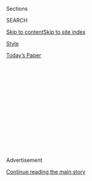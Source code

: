 <div id="app">

<div>

<div>

<div>

<div class="NYTAppHideMasthead css-1q2w90k e1suatyy0">

<div class="section css-ui9rw0 e1suatyy2">

<div class="css-eph4ug er09x8g0">

<div class="css-6n7j50">

</div>

<span class="css-1dv1kvn">Sections</span>

<div class="css-10488qs">

<span class="css-1dv1kvn">SEARCH</span>

</div>

[Skip to content](#site-content)[Skip to site
index](#site-index)

</div>

<div id="masthead-section-label" class="css-1wr3we4 eaxe0e00">

[Style](https://www.nytimes.com/section/style)

</div>

<div class="css-10698na e1huz5gh0">

</div>

</div>

<div id="masthead-bar-one" class="section hasLinks css-15hmgas e1csuq9d3">

<div class="css-uqyvli e1csuq9d0">

</div>

<div class="css-1uqjmks e1csuq9d1">

</div>

<div class="css-9e9ivx">

[](https://myaccount.nytimes.com/auth/login?response_type=cookie&client_id=vi)

</div>

<div class="css-1bvtpon e1csuq9d2">

[Today’s
Paper](https://www.nytimes.com/section/todayspaper)

</div>

</div>

</div>

</div>

<div data-aria-hidden="false">

<div id="site-content" data-role="main">

<div>

<div class="css-1aor85t" style="opacity:0.000000001;z-index:-1;visibility:hidden">

<div class="css-1hqnpie">

<div class="css-epjblv">

<span class="css-17xtcya">[Style](/section/style)</span><span class="css-x15j1o">|</span><span class="css-fwqvlz">Modern
Love Podcast: Saoirse Ronan Reads ‘Grappling With the Language of
Love’</span>

</div>

<div class="css-k008qs">

<div class="css-1iwv8en">

<span class="css-18z7m18"></span>

<div>

</div>

</div>

<span class="css-1n6z4y">https://nyti.ms/3gsncn5</span>

<div class="css-1705lsu">

<div class="css-4xjgmj">

<div class="css-4skfbu" data-role="toolbar" data-aria-label="Social Media Share buttons, Save button, and Comments Panel with current comment count" data-testid="share-tools">

  - 
  - 
  - 
  - 
    
    <div class="css-6n7j50">
    
    </div>

  - 

</div>

</div>

</div>

</div>

</div>

</div>

<div id="NYT_TOP_BANNER_REGION" class="css-13pd83m">

</div>

<div id="top-wrapper" class="css-1sy8kpn">

<div id="top-slug" class="css-l9onyx">

Advertisement

</div>

[Continue reading the main
story](#after-top)

<div class="ad top-wrapper" style="text-align:center;height:100%;display:block;min-height:250px">

<div id="top" class="place-ad" data-position="top" data-size-key="top">

</div>

</div>

<div id="after-top">

</div>

</div>

<div>

<div style="position:absolute;width:0;height:0;visibility:hidden;display:none">

</div>

<div style="width:100%">

<div class="css-197zlhc e1eullfg0" style="background-image:url(https://static01.nyt.com/images/2018/02/05/style/modern-love-album-art/modern-love-album-art-videoFifteenBySeven2610-v5.jpg)">

<div class="css-1hmsypo e1eullfg2">

<div class="css-131hid3 e1eullfg3">

<div class="css-1uhi299 e1eullfg1">

</div>

<div class="css-1tloyb6">

<div class="css-ah35qo ehra6vc0">

[<span class="css-1f76qa2">![Modern Love
logo](https://static01.nyt.com/images/2018/02/05/style/modern-love-album-art/modern-love-album-art-square320.jpg)<span>Modern
Love</span></span>](https://www.nytimes.com/column/modern-love-podcast)<span class="css-17nzab0 ehra6vc1"><span class="css-sj5ozi ehra6vc2">Subscribe:</span></span>

  - [Apple Podcasts](https://itunes.apple.com/us/podcast/id1065559535)
  - [Radio
Public](https://play.radiopublic.com/modern-love-k6pYB8)

</div>

</div>

<div class="css-1r0dpua e1eullfg4">

<div class="css-wfiq9c edye5kn0">

<div>

# Modern Love Podcast: Saoirse Ronan Reads ‘Grappling With the Language of Love’

## 

</div>

<span class="css-xpptmx edye5kn4"></span>

</div>

<div class="css-1g7y0i5 e1drnplw0">

<div class="css-1ceswkc e1drnplw1">

</div>

<div class="css-f2fzwx e1drnplw2">

<div data-aria-labelledby="modal-title" data-role="region">

<div id="modal-title" class="css-mln36k">

transcript

</div>

<div class="css-pbq7ev">

</div>

<span>Back to Modern Love</span>

<div class="css-f6lhej">

<div class="css-1ialerq">

<div class="css-1701swk">

bars

</div>

<div>

<div class="css-1t7yl1y">

0:00/0:00

</div>

<div class="css-og85jy">

\-0:00

</div>

</div>

</div>

</div>

</div>

</div>

</div>

</div>

<div class="css-1xgepvx e1eullfg5">

</div>

</div>

</div>

</div>

<div class="css-fnovkn e1gfokfg0">

<span class="css-1ly73wi e1tej78p0">Previous</span>

<div class="css-1s78rjm e1gfokfg1">

<div class="css-uq6cyc e1gfokfg3" data-recirc-bar-item="true">

<div class="css-hoe9xz">

<span class="css-nxkttv">More episodes
of</span><span class="css-19zi9mh">Modern
Love</span>

</div>

</div>

<div class="css-uq6cyc e1gfokfg3" data-recirc-bar-item="true">

[![](https://static01.nyt.com/images/2017/01/27/fashion/29modern/29modern-thumbLarge.jpg)](https://www.nytimes.com/2020/06/24/style/modern-love-podcast-zawe-ashton.html?action=click&module=audio-series-bar&region=header&pgtype=Article)

<div class="css-14o8mz7 e1gfokfg2">

</div>

<div class="css-1qq8bvn">

June 24, 2020<span class="css-i5svdo">Modern Love Podcast: Zawe Ashton
Reads ‘Confronting Race, Religion and Her
Heart’</span>

</div>

</div>

<div class="css-uq6cyc e1gfokfg3" data-recirc-bar-item="true">

[![](https://static01.nyt.com/images/2019/06/23/fashion/23ML-jaramillo/merlin_154561071_143c362c-fcb7-4d88-8ae2-c938777c91b0-thumbLarge.jpg)](https://www.nytimes.com/2020/06/17/style/modern-love-podcast-ncuti-gatwa.html?action=click&module=audio-series-bar&region=header&pgtype=Article)

<div class="css-14o8mz7 e1gfokfg2">

</div>

<div class="css-1qq8bvn">

June 17, 2020<span class="css-i5svdo">Modern Love Podcast: Ncuti Gatwa
Reads ‘Why Can’t Men Say “I Love You” to Each
Other?’</span>

</div>

</div>

<div class="css-uq6cyc e1gfokfg3" data-recirc-bar-item="true">

[![](https://static01.nyt.com/images/2006/09/01/fashion/03LOVE_ready/03LOVE_ready-thumbLarge-v4.jpg)](https://www.nytimes.com/2020/06/10/style/modern-love-podcast-lorraine-toussant-updated-poscript.html?action=click&module=audio-series-bar&region=header&pgtype=Article)

<div class="css-14o8mz7 e1gfokfg2">

</div>

<div class="css-1qq8bvn">

June 10, 2020<span>  <span class="css-orcm78">•</span> 
26:14</span><span class="css-i5svdo">Modern Love Podcast: Lorraine
Toussaint Reads ‘Race Wasn’t an Issue to Him, Which Was an Issue to
Me’</span>

</div>

</div>

<div class="css-uq6cyc e1gfokfg3" data-recirc-bar-item="true">

[![](https://static01.nyt.com/images/2005/10/02/fashion/02MODERNLOVE/02MODERNLOVE-thumbLarge.jpg)](https://www.nytimes.com/2020/06/03/style/modern-love-podcast-hasan-minhaj.html?action=click&module=audio-series-bar&region=header&pgtype=Article)

<div class="css-14o8mz7 e1gfokfg2">

</div>

<div class="css-1qq8bvn">

June 3, 2020<span>  <span class="css-orcm78">•</span> 
22:46</span><span class="css-i5svdo">Modern Love Podcast: Hasan Minhaj
Reads ‘Researching Jenna, Discovering
Myself’</span>

</div>

</div>

<div class="css-uq6cyc e1gfokfg3" data-recirc-bar-item="true">

[![](https://static01.nyt.com/images/2018/05/24/fashion/13LOVE/13LOVE-thumbLarge.jpg)](https://www.nytimes.com/2020/05/27/style/modern-love-podcast-saoirse-ronan.html?action=click&module=audio-series-bar&region=header&pgtype=Article)

<div class="css-14o8mz7 e1gfokfg2">

</div>

<div class="css-1qq8bvn">

May 27, 2020<span class="css-i5svdo">Modern Love Podcast: Saoirse Ronan
Reads ‘Grappling With the Language of
Love’</span>

</div>

</div>

<div class="css-uq6cyc e1gfokfg3" data-recirc-bar-item="true">

[![](https://static01.nyt.com/images/2018/02/18/fashion/18MODERNLOVE/18MODERNLOVE-thumbLarge.jpg)](https://www.nytimes.com/2020/05/20/style/modern-love-podcast-jameela-jamil.html?action=click&module=audio-series-bar&region=header&pgtype=Article)

<div class="css-14o8mz7 e1gfokfg2">

</div>

<div class="css-1qq8bvn">

May 20, 2020<span class="css-i5svdo">Modern Love Podcast: Jameela Jamil
Reads ‘How ‘Lolita’ Freed Me From My Own
Humbert’</span>

</div>

</div>

<div class="css-uq6cyc e1gfokfg3" data-recirc-bar-item="true">

[![](https://static01.nyt.com/images/2020/05/10/fashion/00ALONE-SELFIES-promo/00ALONE-SELFIES-COMBO-thumbLarge.jpg)](https://www.nytimes.com/2020/05/13/style/modern-love-podcast-coronavirus-living-alone.html?action=click&module=audio-series-bar&region=header&pgtype=Article)

<div class="css-14o8mz7 e1gfokfg2">

</div>

<div class="css-1qq8bvn">

May 13, 2020<span>  <span class="css-orcm78">•</span> 
24:55</span><span class="css-i5svdo">Modern Love Podcast:
Alone.</span>

</div>

</div>

<div class="css-uq6cyc e1gfokfg3" data-recirc-bar-item="true">

[![](https://static01.nyt.com/images/2017/11/17/fashion/11LOVE/11LOVE-thumbLarge.jpg)](https://www.nytimes.com/2020/05/06/style/modern-love-podcast-gillian-jacobs.html?action=click&module=audio-series-bar&region=header&pgtype=Article)

<div class="css-14o8mz7 e1gfokfg2">

</div>

<div class="css-1qq8bvn">

May 6, 2020<span class="css-i5svdo">Modern Love Podcast: Gillian Jacobs
Reads ‘To Fall in Love With Anyone, Do
This’</span>

</div>

</div>

<div class="css-uq6cyc e1gfokfg3" data-recirc-bar-item="true">

[![](https://static01.nyt.com/images/2019/05/27/fashion/05MODERNLOVE/05MODERNLOVE-thumbLarge.jpg)](https://www.nytimes.com/2020/04/29/style/modern-love-podcast-daisy-edgar-jones.html?action=click&module=audio-series-bar&region=header&pgtype=Article)

<div class="css-14o8mz7 e1gfokfg2">

</div>

<div class="css-1qq8bvn">

April 29, 2020<span>  <span class="css-orcm78">•</span> 
23:56</span><span class="css-i5svdo">Modern Love Podcast: Daisy
Edgar-Jones Reads ‘Years Ago, My Sister Vanished. I See Her Whenever I
Want.’</span>

</div>

</div>

<div class="css-uq6cyc e1gfokfg3" data-recirc-bar-item="true">

[![](https://static01.nyt.com/images/2020/02/18/style/18modernlove-top25-1/18modernlove-top25-1-thumbLarge.jpg)](https://www.nytimes.com/2020/04/22/style/modern-love-podcast-laura-prepon.html?action=click&module=audio-series-bar&region=header&pgtype=Article)

<div class="css-14o8mz7 e1gfokfg2">

</div>

<div class="css-1qq8bvn">

April 22, 2020<span>  <span class="css-orcm78">•</span> 
21:51</span><span class="css-i5svdo">Modern Love Podcast: Laura Prepon
Reads ‘Sometimes, It’s Not You, Or the
Math’</span>

</div>

</div>

<div class="css-uq6cyc e1gfokfg3" data-recirc-bar-item="true">

[![](https://static01.nyt.com/images/2017/11/26/fashion/26ODE/26ODE-thumbLarge-v2.jpg)](https://www.nytimes.com/2020/04/15/style/modern-love-podcast-coronavirus.html?action=click&module=audio-series-bar&region=header&pgtype=Article)

<div class="css-14o8mz7 e1gfokfg2">

</div>

<div class="css-1qq8bvn">

April 15, 2020<span>  <span class="css-orcm78">•</span> 
18:32</span><span class="css-i5svdo">Modern Love Podcast: In an Altered
World, Listeners Share Their Stories About Love and
Life</span>

</div>

</div>

<div class="css-uq6cyc e1gfokfg3" data-recirc-bar-item="true">

[![](https://static01.nyt.com/images/2020/04/11/fashion/david-finch-new-illo/david-finch-new-illo-thumbLarge.jpg)](https://www.nytimes.com/2020/04/08/style/modern-love-podcast-daniel-radcliffe.html?action=click&module=audio-series-bar&region=header&pgtype=Article)

<div class="css-14o8mz7 e1gfokfg2">

</div>

<div class="css-1qq8bvn">

April 8, 2020<span>  <span class="css-orcm78">•</span> 
22:27</span><span class="css-i5svdo">Modern Love Podcast: Daniel
Radcliffe Reads ‘Somewhere Inside, a Path to Empathy’</span>

</div>

</div>

<div class="css-uq6cyc e1gfokfg3" data-recirc-bar-item="true">

<div class="css-1o3broy">

[<span class="css-nxkttv">See All Episodes
of</span><span class="css-cbc4vz">Modern
Love</span>](https://www.nytimes.com/column/modern-love-podcast)

</div>

</div>

</div>

<span class="css-1ly73wi e1tej78p0">Next</span>

</div>

</div>

<div class="css-1tlsmx">

May 27,
2020

<div>

<div class="css-4xjgmj">

<div class="css-d8bdto" data-role="toolbar" data-aria-label="Social Media Share buttons, Save button, and Comments Panel with current comment count" data-testid="share-tools">

  - 
  - 
  - 
  - 
    
    <div class="css-6n7j50">
    
    </div>

  - 

</div>

</div>

</div>

</div>

</div>

<div class="section meteredContent css-1r7ky0e" name="articleBody" itemprop="articleBody">

<div class="css-1fanzo5 StoryBodyCompanionColumn">

<div class="css-53u6y8">

***Listen and subscribe to our podcast from your mobile device:***
**[*Via Apple
Podcasts*](https://itunes.apple.com/us/podcast/modern-love/id1065559535?mt=2)**
***|*** **[*Via RadioPublic*](https://radiopublic.com/ModernLove)**
***|*** **[*Via
Stitcher*](https://www.stitcher.com/podcast/wbur/modern-love)**

In her essay “[Grappling With the Language of
Love](https://www.nytimes.com/2016/11/13/fashion/modern-love-grappling-with-the-language-of-love.html),”
Emily Robbins writes about her move from the United States to Syria in
2008. While studying Arabic there, Ms. Robbins met and fell in love with
an Iraqi doctor who worked in a refugee camp. Though passionate, their
relationship was circumscribed by their lack of a common language.

This week, the Modern Love podcast revisits Saoirse Ronan’s reading of
Ms. Robbins’ moving essay about communication and connection.

Ms. Ronan is an actress. She won a Golden Globe for her performance in
“[Lady Bird](https://a24films.com/films/lady-bird)” and has been
nominated for four Academy Awards.

</div>

</div>

<div class="css-1fanzo5 StoryBodyCompanionColumn">

<div class="css-53u6y8">

Ms. Robbins is the author of “[A Word for
Love](http://awordforlove.com/),” a novel set in Syria just before the
Civil War. Stay tuned after the reading to hear more from her, Ms. Ronan
and the Modern Love editor Daniel Jones.

</div>

</div>

<div>

</div>

<div class="css-1fanzo5 StoryBodyCompanionColumn">

<div class="css-53u6y8">

Sign up for [Love
Letter](https://www.nytimes.com/newsletters/love-letter) to get a weekly
dose of real stories that examine the highs, lows and woes of
relationships.

[Watch the trailer for the Modern Love TV
show](https://www.nytimes.com/2019/09/12/style/modern-love-tv-show-trailer.html),
coming to Amazon Prime Video on Oct. 18; read past [Modern Love columns
and Tiny Love Stories](https://www.nytimes.com/column/modern-love);
check out the updated anthology “[Modern Love: True Stories of Love,
Loss, and
Redemption](https://www.penguinrandomhouse.com/books/623036/modern-love-revised-and-updated-by-edited-by-daniel-jones-with-contributions-by-andrew-rannells-ayelet-waldman-amy-krouse-rosenthal-veronica-chambers-and-more/)”;
follow Modern Love on [Facebook](https://www.facebook.com/modernlove).

</div>

</div>

</div>

<div>

</div>

<div>

</div>

<div>

</div>

<div>

<div id="bottom-wrapper" class="css-1ede5it">

<div id="bottom-slug" class="css-l9onyx">

Advertisement

</div>

[Continue reading the main
story](#after-bottom)

<div id="bottom" class="ad bottom-wrapper" style="text-align:center;height:100%;display:block;min-height:90px">

</div>

<div id="after-bottom">

</div>

</div>

</div>

</div>

</div>

## Site Index

<div>

</div>

## Site Information Navigation

  - [© <span>2020</span> <span>The New York Times
    Company</span>](https://help.nytimes.com/hc/en-us/articles/115014792127-Copyright-notice)

<!-- end list -->

  - [NYTCo](https://www.nytco.com/)
  - [Contact
    Us](https://help.nytimes.com/hc/en-us/articles/115015385887-Contact-Us)
  - [Work with us](https://www.nytco.com/careers/)
  - [Advertise](https://nytmediakit.com/)
  - [T Brand Studio](http://www.tbrandstudio.com/)
  - [Your Ad
    Choices](https://www.nytimes.com/privacy/cookie-policy#how-do-i-manage-trackers)
  - [Privacy](https://www.nytimes.com/privacy)
  - [Terms of
    Service](https://help.nytimes.com/hc/en-us/articles/115014893428-Terms-of-service)
  - [Terms of
    Sale](https://help.nytimes.com/hc/en-us/articles/115014893968-Terms-of-sale)
  - [Site
    Map](https://spiderbites.nytimes.com)
  - [Help](https://help.nytimes.com/hc/en-us)
  - [Subscriptions](https://www.nytimes.com/subscription?campaignId=37WXW)

</div>

</div>

</div>

</div>
